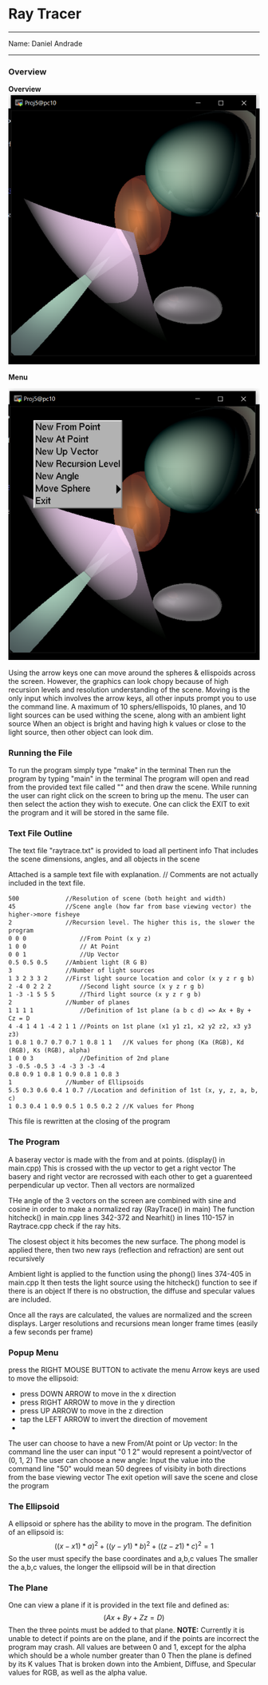 # Ray Tracer

---

Name: Daniel Andrade

---

### Overview

**Overview**
![Overview](imgs/Proj5(1).png)

**Menu**

![Menu](imgs/Proj5(Menu).png)

Using the arrow keys one can move around the spheres & ellispoids across the screen.
However, the graphics can look chopy because of high recursion levels and resolution
understanding of the scene.
Moving is the only input which involves the arrow keys, all other inputs prompt you to use the 
command line.
A maximum of 10 sphers/ellispoids, 10 planes, and 10 light sources can be used withing the scene,
along with an ambient light source
When an object is bright and having high k values or close to the light source, 
then other object can look dim. 

### Running the File

To run the program simply type "make" in the terminal
Then run the program by typing "main" in the terminal
The program will open and read from the provided text file called "" and then draw the scene.
While running the user can right click on the screen to bring up the menu.
The user can then select the action they wish to execute.
One can click the EXIT to exit the program and it will be stored in the same file.

### Text File Outline

The text file "raytrace.txt" is provided to load all pertinent info
That includes the scene dimensions, angles, and all objects in the scene

Attached is a sample text file with explanation. // Comments are not actually included in the text file.

```
500	            //Resolution of scene (both height and width)
45	            //Scene angle (how far from base viewing vector) the higher->more fisheye
2	            //Recursion level. The higher this is, the slower the program   
0 0 0	            //From Point (x y z)
1 0 0	            // At Point
0 0 1	            //Up Vector 
0.5 0.5 0.5	    //Ambient light (R G B)
3	            //Number of light sources
1 3 2 3 3 2	    //First light source location and color (x y z r g b)
2 -4 0 2 2 2	    //Second light source (x y z r g b)
1 -3 -1 5 5 5       //Third light source (x y z r g b)
2	            //Number of planes
1 1 1 1      	    //Definition of 1st plane (a b c d) => Ax + By + Cz = D
4 -4 1 4 1 -4 2 1 1	//Points on 1st plane (x1 y1 z1, x2 y2 z2, x3 y3 z3)
1 0.8 1 0.7 0.7 0.7 1 0.8 1 1	//K values for phong (Ka (RGB), Kd (RGB), Ks (RGB), alpha)
1 0 0 3	            //Definition of 2nd plane
3 -0.5 -0.5 3 -4 -3 3 -3 -4
0.8 0.9 1 0.8 1 0.9 0.8 1 0.8 3
1	            //Number of Ellipsoids
5.5 0.3 0.6 0.4 1 0.7 //Location and definition of 1st (x, y, z, a, b, c)
1 0.3 0.4 1 0.9 0.5 1 0.5 0.2 2 //K values for Phong
```

This file is rewritten at the closing of the program

### The Program

A baseray vector is made with the from and at points. (display() in main.cpp)
This is crossed with the up vector to get a right vector
The basery and right vector are recrossed with each other to get a guarenteed perpendicular up vector.
Then all vectors are normalized

THe angle of the 3 vectors on the screen are combined with sine and cosine in order to make a normalized ray (RayTrace() in main)
The function hitcheck() in main.cpp lines 342-372 and Nearhit() in lines 110-157 in Raytrace.cpp check if the ray hits.

The closest object it hits becomes the new surface. The phong model is applied there, then two new rays (reflection and refraction) are sent out recursively

Ambient light is applied to the function using the phong() lines 374-405 in main.cpp
It then tests the light source using the hitcheck() function to see if there is an object
If there is no obstruction, the diffuse and specular values are included. 

Once all the rays are calculated, the values are normalized and the screen displays. Larger resolutions and recursions mean longer frame times (easily a few seconds per frame)

### Popup Menu

press the RIGHT MOUSE BUTTON to activate the menu
Arrow keys are used to move the ellipsoid:
- press DOWN ARROW to move in the x direction
- press RIGHT ARROW to move in the y direction
- press UP ARROW to move in the z direction
- tap the LEFT ARROW to invert the direction of movement
- 
The user can choose to have a new From/At point or Up vector:
In the command line the user can input "0 1 2" would represent a point/vector of (0, 1, 2)
The user can choose a new angle:
	Input the value into the command line "50" would mean 50 degrees of visibity in both directions from the base viewing vector
The exit opetion will save the scene and close the program

### The Ellipsoid

A ellipsoid or sphere has the ability to move in the program.
The definition of an ellipsoid is:
	$$((x-x1)*a)^2 + ((y-y1)*b)^2 + ((z-z1)*c)^2 = 1$$
So the user must specify the base coordinates and a,b,c values
The smaller the a,b,c values, the longer the ellipsoid will be in that direction

### The Plane

One can view a plane if it is provided in the text file and defined as:
$$ (Ax + By + Zz = D) $$
Then the three points must be added to that plane.
**NOTE:** Currently it is unable to detect if points are on the plane, and if the points are incorrect
the program may crash.
All values are between 0 and 1, except for the alpha which should be a whole number greater than 0
Then the plane is defined by its K values
That is broken down into the Ambient, Diffuse, and Specular values for RGB, as well as the alpha value. 







